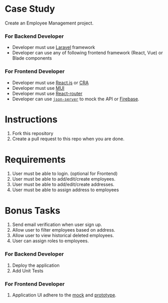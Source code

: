 # Case Study
Create an Employee Management project.

### For Backend Developer
- Developer must use [Laravel](https://laravel.com/) framework
- Developer can use any of following frontend framework (React, Vue) or Blade components

### For Frontend Developer
- Developer must use [React.js](https://reactjs.org/) or [CRA](https://create-react-app.dev/)
- Developer must use [MUI](https://mui.com/)
- Developer must use [React-router](https://github.com/remix-run/react-router)
- Developer can use [`json-server`](https://github.com/typicode/json-server) to mock the API or [Firebase](https://firebase.google.com/).

# Instructions
1. Fork this repository
3. Create a pull request to this repo when you are done.

# Requirements
1. User must be able to login. (optional for Frontend)
2. User must be able to add/edit/create employees.
3. User must be able to add/edit/create addresses.
4. User must be able to assign address to employees

# Bonus Tasks
1. Send email verification when user sign up.
2. Allow user to filter employees based on address.
3. Allow user to view historical deleted employees.
4. User can assign roles to employees.

### For Backend Developer
1. Deploy the application
2. Add Unit Tests

### For Frontend Developer
1. Application UI adhere to the [mock](https://www.figma.com/file/PJS5uZNqDxmIRJJXiwHTdx/Case-Study) and [prototype](https://www.figma.com/proto/PJS5uZNqDxmIRJJXiwHTdx/Case-Study?node-id=10%3A7372&scaling=min-zoom&page-id=0%3A1&starting-point-node-id=10%3A7372&hide-ui=1).
